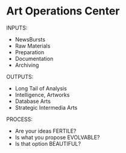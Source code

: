 Art Operations Center
=====================
INPUTS:
* NewsBursts
* Raw Materials
* Preparation
* Documentation
* Archiving

OUTPUTS:
* Long Tail of Analysis
* Intelligence, Artworks
* Database Arts
* Strategic Intermedia Arts

PROCESS:
* Are your ideas FERTILE?
* Is what you propose EVOLVABLE?
* Is that option BEAUTIFUL?
